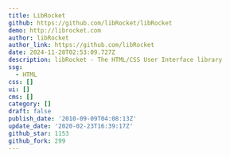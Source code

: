 ```yaml
---
title: LibRocket
github: https://github.com/libRocket/libRocket
demo: http://librocket.com
author: libRocket
author_link: https://github.com/libRocket
date: 2024-11-28T02:53:09.727Z
description: libRocket - The HTML/CSS User Interface library
ssg:
  - HTML
css: []
ui: []
cms: []
category: []
draft: false
publish_date: '2010-09-09T04:08:13Z'
update_date: '2020-02-23T16:39:17Z'
github_star: 1153
github_fork: 299
---
```

